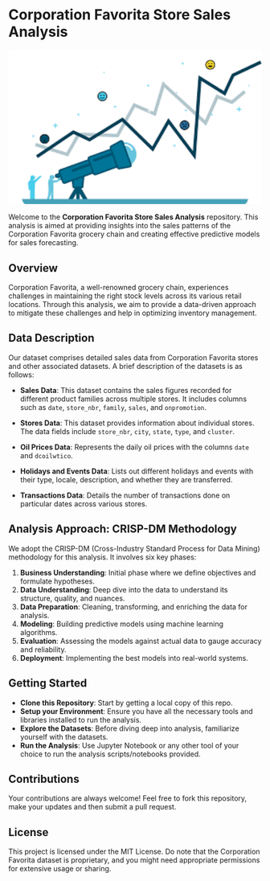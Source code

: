 # Corporation Favorita Store Sales Analysis

<img src="sales.png" alt="Sales Analysis" width="600"/>

Welcome to the **Corporation Favorita Store Sales Analysis** repository. This analysis is aimed at providing insights into the sales patterns of the Corporation Favorita grocery chain and creating effective predictive models for sales forecasting.

## Overview

Corporation Favorita, a well-renowned grocery chain, experiences challenges in maintaining the right stock levels across its various retail locations. Through this analysis, we aim to provide a data-driven approach to mitigate these challenges and help in optimizing inventory management.

## Data Description

Our dataset comprises detailed sales data from Corporation Favorita stores and other associated datasets. A brief description of the datasets is as follows:

- **Sales Data**: This dataset contains the sales figures recorded for different product families across multiple stores. It includes columns such as `date`, `store_nbr`, `family`, `sales`, and `onpromotion`.
  
- **Stores Data**: This dataset provides information about individual stores. The data fields include `store_nbr`, `city`, `state`, `type`, and `cluster`.
  
- **Oil Prices Data**: Represents the daily oil prices with the columns `date` and `dcoilwtico`.

- **Holidays and Events Data**: Lists out different holidays and events with their type, locale, description, and whether they are transferred.

- **Transactions Data**: Details the number of transactions done on particular dates across various stores.

## Analysis Approach: CRISP-DM Methodology

We adopt the CRISP-DM (Cross-Industry Standard Process for Data Mining) methodology for this analysis. It involves six key phases:

1. **Business Understanding**: Initial phase where we define objectives and formulate hypotheses.
2. **Data Understanding**: Deep dive into the data to understand its structure, quality, and nuances.
3. **Data Preparation**: Cleaning, transforming, and enriching the data for analysis.
4. **Modeling**: Building predictive models using machine learning algorithms.
5. **Evaluation**: Assessing the models against actual data to gauge accuracy and reliability.
6. **Deployment**: Implementing the best models into real-world systems.

## Getting Started

- **Clone this Repository**: Start by getting a local copy of this repo.
- **Setup your Environment**: Ensure you have all the necessary tools and libraries installed to run the analysis.
- **Explore the Datasets**: Before diving deep into analysis, familiarize yourself with the datasets.
- **Run the Analysis**: Use Jupyter Notebook or any other tool of your choice to run the analysis scripts/notebooks provided.

## Contributions

Your contributions are always welcome! Feel free to fork this repository, make your updates and then submit a pull request.

## License

This project is licensed under the MIT License. Do note that the Corporation Favorita dataset is proprietary, and you might need appropriate permissions for extensive usage or sharing.

